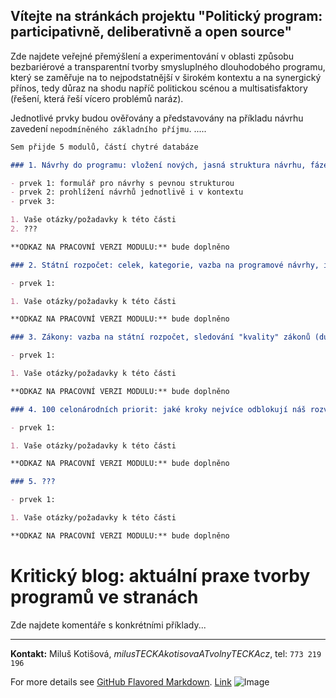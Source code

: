 ## Vítejte na stránkách projektu "Politický program: participativně, deliberativně a open source"

Zde najdete veřejné přemýšlení a experimentování v oblasti způsobu bezbariérové a transparentní tvorby smysluplného dlouhodobého programu, který se zaměřuje na to nejpodstatnější v širokém kontextu a na synergický přínos, tedy důraz na shodu napříč politickou scénou a multisatisfaktory (řešení, která řeší vícero problémů naráz). 

Jednotlivé prvky budou ověřovány a představovány na příkladu návrhu zavedení `nepodmíněného základního příjmu`.
.....

```markdown
Sem přijde 5 modulů, částí chytré databáze

### 1. Návrhy do programu: vložení nových, jasná struktura návrhu, fáze připravenosti návrhu, přehled, srovnání, propočet nákladnosti aj.

- prvek 1: formulář pro návrhy s pevnou strukturou
- prvek 2: prohlížení návrhů jednotlivě i v kontextu
- prvek 3:

1. Vaše otázky/požadavky k této části
2. ???

**ODKAZ NA PRACOVNÍ VERZI MODULU:** bude doplněno 
```
```markdown
### 2. Státní rozpočet: celek, kategorie, vazba na programové návrhy, interaktivní změna rozpočtu

- prvek 1:

1. Vaše otázky/požadavky k této části

**ODKAZ NA PRACOVNÍ VERZI MODULU:** bude doplněno 
```

```markdown
### 3. Zákony: vazba na státní rozpočet, sledování "kvality" zákonů (duplicity, přílepky, redundance, krátký životnost - velký počet novelizací aj.)

- prvek 1:

1. Vaše otázky/požadavky k této části

**ODKAZ NA PRACOVNÍ VERZI MODULU:** bude doplněno 

```
```markdown
### 4. 100 celonárodních priorit: jaké kroky nejvíce odblokují náš rozvoj

- prvek 1:

1. Vaše otázky/požadavky k této části

**ODKAZ NA PRACOVNÍ VERZI MODULU:** bude doplněno 

```
```markdown
### 5. ???

- prvek 1:

1. Vaše otázky/požadavky k této části

**ODKAZ NA PRACOVNÍ VERZI MODULU:** bude doplněno 

```

# Kritický blog: aktuální praxe tvorby programů ve stranách

Zde najdete komentáře s konkrétními příklady...

<hr>

**Kontakt:** Miluš Kotišová, _milusTECKAkotisovaATvolnyTECKAcz_, tel: `773 219 196`


For more details see [GitHub Flavored Markdown](https://guides.github.com/features/mastering-markdown/).
[Link](url) 
![Image](src)
